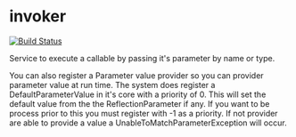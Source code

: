 invoker
=======

[![Build Status](https://api.travis-ci.org/mpoiriert/invoker.png?branch=master)](http://travis-ci.org/mpoiriert/invoker)

Service to execute a callable by passing it's parameter by name or type.

You can also register a Parameter value provider so you can provider parameter value at run time. The system
does register a DefaultParameterValue in it's core with a priority of 0. This will set the default value from the
the ReflectionParameter if any. If you want to be process prior to this you must register with -1 as a priority.
If not provider are able to provide a value a UnableToMatchParameterException will occur.
